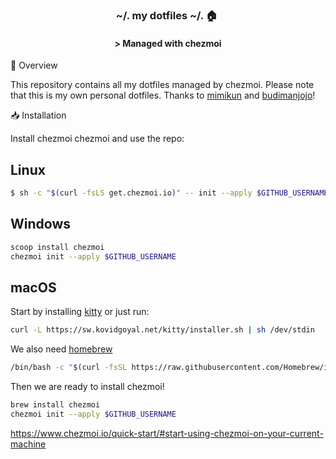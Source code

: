 <div align="center">

### ~/. my dotfiles ~/. :house:&nbsp;

#### \> Managed with chezmoi
</div>


📖  Overview

This repository contains all my dotfiles managed by chezmoi. Please note that this is my own personal dotfiles. 
Thanks to [mimikun](https://github.com/mimikun/dotfiles/tree/master) and [budimanjojo](https://github.com/budimanjojo/dotfiles)!

📥  Installation

Install chezmoi chezmoi and use the repo:

## Linux
```bash
$ sh -c "$(curl -fsLS get.chezmoi.io)" -- init --apply $GITHUB_USERNAME
```

## Windows
```bash
scoop install chezmoi
chezmoi init --apply $GITHUB_USERNAME
```

## macOS

Start by installing [kitty](https://sw.kovidgoyal.net/kitty/binary/) or just run:
```bash
curl -L https://sw.kovidgoyal.net/kitty/installer.sh | sh /dev/stdin
```

We also need [homebrew](https://brew.sh)
```bash
/bin/bash -c "$(curl -fsSL https://raw.githubusercontent.com/Homebrew/install/HEAD/install.sh)"
```

Then we are ready to install chezmoi!
```bash
brew install chezmoi
chezmoi init --apply $GITHUB_USERNAME
```

https://www.chezmoi.io/quick-start/#start-using-chezmoi-on-your-current-machine
